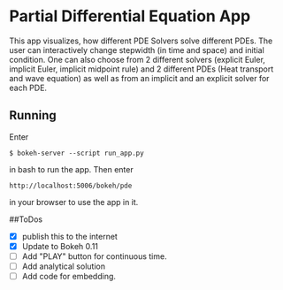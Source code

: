 # Partial Differential Equation App
This app visualizes, how different PDE Solvers solve different PDEs. The user can interactively change stepwidth (in time and space) and initial condition. One can also choose from 2 different solvers (explicit Euler, implicit Euler, implicit midpoint rule) and 2 different PDEs (Heat transport and wave equation) as well as from an implicit and an explicit solver for each PDE.

## Running
Enter 
```
$ bokeh-server --script run_app.py
```
in bash to run the app. Then enter
```
http://localhost:5006/bokeh/pde
```
in your browser to use the app in it.

##ToDos
- [x] publish this to the internet
- [x] Update to Bokeh 0.11
- [ ] Add "PLAY" button for continuous time.
- [ ] Add analytical solution
- [ ] Add code for embedding.
